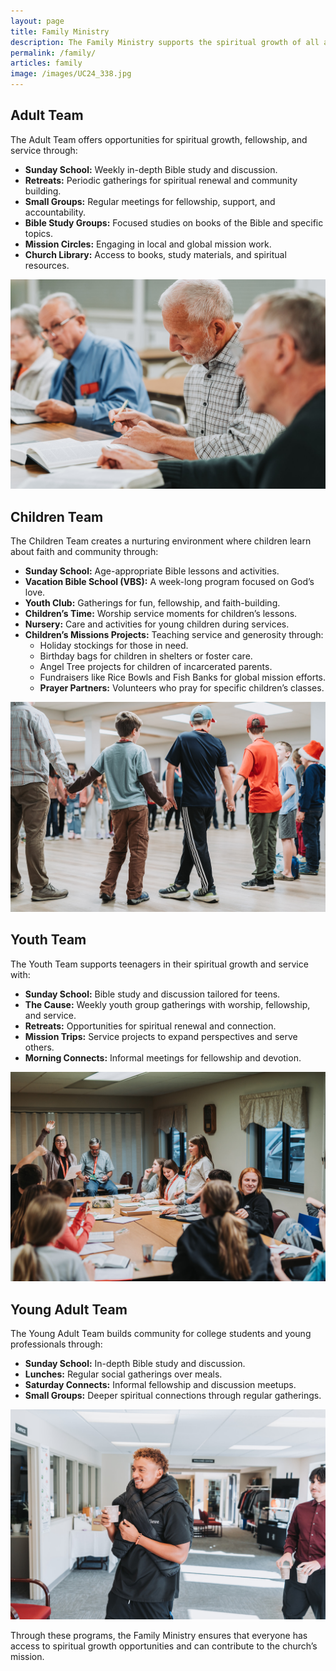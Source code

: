 ```yaml
---
layout: page
title: Family Ministry
description: The Family Ministry supports the spiritual growth of all ages within our church. Through tailored programs for adults, children, youth, and young adults—such as Sunday school, small groups, retreats, and mission opportunities—we foster faith and community. The Children and Youth Teams offer age-appropriate activities and service projects, while the Young Adult Team provides support for college students and young professionals. Together, these ministries help everyone grow in faith.
permalink: /family/
articles: family
image: /images/UC24_338.jpg
---
```



## Adult Team

The Adult Team offers opportunities for spiritual growth, fellowship, and service through:
- **Sunday School:** Weekly in-depth Bible study and discussion.
- **Retreats:** Periodic gatherings for spiritual renewal and community building.
- **Small Groups:** Regular meetings for fellowship, support, and accountability.
- **Bible Study Groups:** Focused studies on books of the Bible and specific topics.
- **Mission Circles:** Engaging in local and global mission work.
- **Church Library:** Access to books, study materials, and spiritual resources.

![Adult Team](/images/UC24_148.jpg)

## Children Team

The Children Team creates a nurturing environment where children learn about faith and community through:

- **Sunday School:** Age-appropriate Bible lessons and activities.
- **Vacation Bible School (VBS):** A week-long program focused on God’s love.
- **Youth Club:** Gatherings for fun, fellowship, and faith-building.
- **Children’s Time:** Worship service moments for children’s lessons.
- **Nursery:** Care and activities for young children during services.
- **Children’s Missions Projects:** Teaching service and generosity through:
  - Holiday stockings for those in need.
  - Birthday bags for children in shelters or foster care.
  - Angel Tree projects for children of incarcerated parents.
  - Fundraisers like Rice Bowls and Fish Banks for global mission efforts.
  - **Prayer Partners:** Volunteers who pray for specific children’s classes.

 ![Adult Team](/images/UC24_574.jpg)

## Youth Team

The Youth Team supports teenagers in their spiritual growth and service with:

- **Sunday School:** Bible study and discussion tailored for teens.
- **The Cause:** Weekly youth group gatherings with worship, fellowship, and service.
- **Retreats:** Opportunities for spiritual renewal and connection.
- **Mission Trips:** Service projects to expand perspectives and serve others.
- **Morning Connects:** Informal meetings for fellowship and devotion.

![Adult Team](/images/UC24_594.jpg)

## Young Adult Team
The Young Adult Team builds community for college students and young professionals through:
- **Sunday School:** In-depth Bible study and discussion.
- **Lunches:** Regular social gatherings over meals.
- **Saturday Connects:** Informal fellowship and discussion meetups.
- **Small Groups:** Deeper spiritual connections through regular gatherings.

![Adult Team](/images/UC24_196.jpg)

Through these programs, the Family Ministry ensures that everyone has access to spiritual growth opportunities and can contribute to the church’s mission.


